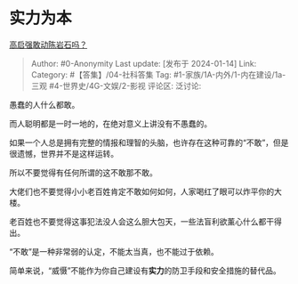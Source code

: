 # 实力为本
[高启强敢动陈岩石吗？](https://www.zhihu.com/question/632808878/answer/3361842324)

> Author: #0-Anonymity
> Last update: [发布于 2024-01-14]
> Link:
> Category: #【答集】/04-社科答集
> Tag: #1-家族/1A-内外/1-内在建设/1a-三观 #4-世界史/4G-文娱/2-影视 
> 评论区:
> 泛讨论:

愚蠢的人什么都敢。

而人聪明都是一时一地的，在绝对意义上讲没有不愚蠢的。

如果一个人总是拥有完整的情报和理智的头脑，也许存在这种可靠的“不敢”，但是很遗憾，世界并不是这样运转。

所以不要觉得有任何所谓的这不敢那不敢。

大佬们也不要觉得小小老百姓肯定不敢如何如何，人家喝红了眼可以炸平你的大楼。

老百姓也不要觉得这事犯法没人会这么胆大包天，一些法盲利欲薰心什么都干得出。

“不敢”是一种非常弱的认定，不能太当真，也不能过于依赖。

简单来说，“威慑”不能作为你自己建设有**实力**的防卫手段和安全措施的替代品。
